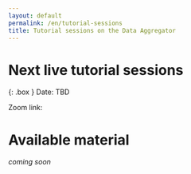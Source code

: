 ```yaml
---
layout: default
permalink: /en/tutorial-sessions
title: Tutorial sessions on the Data Aggregator
---
```


# Next live tutorial sessions

{: .box }
Date: TBD

Zoom link:


# Available material

_coming soon_
